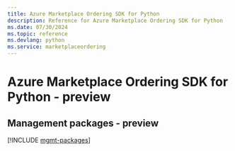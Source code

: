 ```yaml
---
title: Azure Marketplace Ordering SDK for Python
description: Reference for Azure Marketplace Ordering SDK for Python
ms.date: 07/30/2024
ms.topic: reference
ms.devlang: python
ms.service: marketplaceordering
---
```

# Azure Marketplace Ordering SDK for Python - preview

## Management packages - preview
[!INCLUDE [mgmt-packages](marketplace-ordering-mgmt-index.md)]